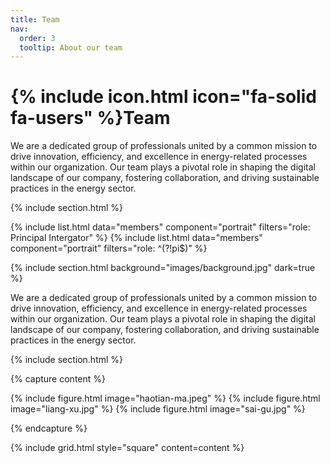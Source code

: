 ```yaml
---
title: Team
nav:
  order: 3
  tooltip: About our team
---
```


# {% include icon.html icon="fa-solid fa-users" %}Team

We are a dedicated group of professionals united by a common mission to drive innovation, efficiency, and excellence in energy-related processes within our organization. 
Our team plays a pivotal role in shaping the digital landscape of our company, fostering collaboration, and driving sustainable practices in the energy sector.

{% include section.html %}

{% include list.html data="members" component="portrait" filters="role: Principal Intergator" %}
{% include list.html data="members" component="portrait" filters="role: ^(?!pi$)" %}

{% include section.html background="images/background.jpg" dark=true %}

We are a dedicated group of professionals united by a common mission to drive innovation, efficiency, and excellence in energy-related processes within our organization. 
Our team plays a pivotal role in shaping the digital landscape of our company, fostering collaboration, and driving sustainable practices in the energy sector.

{% include section.html %}

{% capture content %}

{% include figure.html image="haotian-ma.jpeg" %}
{% include figure.html image="liang-xu.jpg" %}
{% include figure.html image="sai-gu.jpg" %}

{% endcapture %}

{% include grid.html style="square" content=content %}
